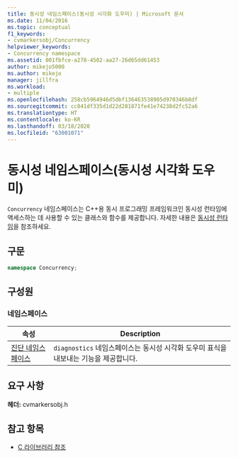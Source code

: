 ```yaml
---
title: 동시성 네임스페이스(동시성 시각화 도우미) | Microsoft 문서
ms.date: 11/04/2016
ms.topic: conceptual
f1_keywords:
- cvmarkersobj/Concurrency
helpviewer_keywords:
- Concurrency namespace
ms.assetid: 001fbfce-a278-4502-aa27-26d65dd61453
author: mikejo5000
ms.author: mikejo
manager: jillfra
ms.workload:
- multiple
ms.openlocfilehash: 258cb5964946d5dbf136463538905d970346b8df
ms.sourcegitcommit: cc841df335d1d22d281871fe41e74238d2fc52a6
ms.translationtype: HT
ms.contentlocale: ko-KR
ms.lasthandoff: 03/18/2020
ms.locfileid: "63001071"
---
```

# <a name="concurrency-namespace-concurrency-visualizer"></a>동시성 네임스페이스(동시성 시각화 도우미)
`Concurrency` 네임스페이스는 C++용 동시 프로그래밍 프레임워크인 동시성 런타임에 액세스하는 데 사용할 수 있는 클래스와 함수를 제공합니다. 자세한 내용은 [동시성 런타임](/cpp/parallel/concrt/concurrency-runtime)을 참조하세요.

## <a name="syntax"></a>구문

```cpp
namespace Concurrency;
```

## <a name="members"></a>구성원

### <a name="namespaces"></a>네임스페이스

|속성|Description|
|----------|-----------------|
|[진단 네임스페이스](../profiling/diagnostic-namespace.md)|`diagnostics` 네임스페이스는 동시성 시각화 도우미 표식을 내보내는 기능을 제공합니다.|

## <a name="requirements"></a>요구 사항
 **헤더:** cvmarkersobj.h

## <a name="see-also"></a>참고 항목
- [C 라이브러리 참조](../profiling/c-library-reference.md)